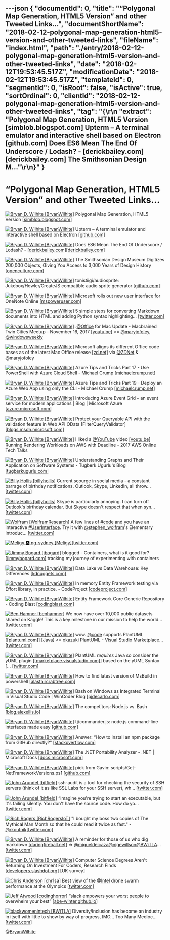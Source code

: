 ---json
{
  "documentId": 0,
  "title": "“Polygonal Map Generation, HTML5 Version” and other Tweeted Links…",
  "documentShortName": "2018-02-12-polygonal-map-generation-html5-version-and-other-tweeted-links",
  "fileName": "index.html",
  "path": "./entry/2018-02-12-polygonal-map-generation-html5-version-and-other-tweeted-links",
  "date": "2018-02-12T19:53:45.517Z",
  "modificationDate": "2018-02-12T19:53:45.517Z",
  "templateId": 0,
  "segmentId": 0,
  "isRoot": false,
  "isActive": true,
  "sortOrdinal": 0,
  "clientId": "2018-02-12-polygonal-map-generation-html5-version-and-other-tweeted-links",
  "tag": "{\r\n  \"extract\": \"Polygonal Map Generation, HTML5 Version [simblob.blogspot.com] Upterm – A terminal emulator and interactive shell based on Electron [github.com] Does ES6 Mean The End Of Underscore / Lodash? - [derickbailey.com][derickbailey.com] The Smithsonian Design M...\"\r\n}"
}
---

# “Polygonal Map Generation, HTML5 Version” and other Tweeted Links…

[<img alt="Bryan D. Wilhite [BryanWilhite]" src="https://songhay.blob.core.windows.net/shared-social-twitter/BryanWilhite.jpeg">](http://songhayblog.azurewebsites.net/ "Bryan D. Wilhite [BryanWilhite]") Polygonal Map Generation, HTML5 Version [[simblob.blogspot.com]](http://simblob.blogspot.com/2017/09/mapgen2-html5.html)

[<img alt="Bryan D. Wilhite [BryanWilhite]" src="https://songhay.blob.core.windows.net/shared-social-twitter/BryanWilhite.jpeg">](http://songhayblog.azurewebsites.net/ "Bryan D. Wilhite [BryanWilhite]") Upterm – A terminal emulator and interactive shell based on Electron [[github.com]](https://github.com/railsware/upterm)

[<img alt="Bryan D. Wilhite [BryanWilhite]" src="https://songhay.blob.core.windows.net/shared-social-twitter/BryanWilhite.jpeg">](http://songhayblog.azurewebsites.net/ "Bryan D. Wilhite [BryanWilhite]") Does ES6 Mean The End Of Underscore / Lodash? - [[derickbailey.com]](http://DerickBailey.com)[[derickbailey.com]](https://derickbailey.com/2016/09/12/does-es6-mean-the-end-of-underscore-lodash/)

[<img alt="Bryan D. Wilhite [BryanWilhite]" src="https://songhay.blob.core.windows.net/shared-social-twitter/BryanWilhite.jpeg">](http://songhayblog.azurewebsites.net/ "Bryan D. Wilhite [BryanWilhite]") The Smithsonian Design Museum Digitizes 200,000 Objects, Giving You Access to 3,000 Years of Design History [[openculture.com]](http://www.openculture.com/2017/09/the-smithsonian-design-museum-digitizes-200000-objects.html)

[<img alt="Bryan D. Wilhite [BryanWilhite]" src="https://songhay.blob.core.windows.net/shared-social-twitter/BryanWilhite.jpeg">](http://songhayblog.azurewebsites.net/ "Bryan D. Wilhite [BryanWilhite]") tonistiigi/audiosprite: Jukebox/Howler/CreateJS compatible audio sprite generator [[github.com]](https://github.com/tonistiigi/audiosprite)

[<img alt="Bryan D. Wilhite [BryanWilhite]" src="https://songhay.blob.core.windows.net/shared-social-twitter/BryanWilhite.jpeg">](http://songhayblog.azurewebsites.net/ "Bryan D. Wilhite [BryanWilhite]") Microsoft rolls out new user interface for OneNote Online [[mspoweruser.com]](https://mspoweruser.com/microsoft-rolls-out-new-user-interface-for-onenote-online/)

[<img alt="Bryan D. Wilhite [BryanWilhite]" src="https://songhay.blob.core.windows.net/shared-social-twitter/BryanWilhite.jpeg">](http://songhayblog.azurewebsites.net/ "Bryan D. Wilhite [BryanWilhite]") 5 simple steps for converting Markdown documents into HTML and adding Python syntax highlighting… [[twitter.com]](https://twitter.com/i/web/status/956689680627576832)

[<img alt="Bryan D. Wilhite [BryanWilhite]" src="https://songhay.blob.core.windows.net/shared-social-twitter/BryanWilhite.jpeg">](http://songhayblog.azurewebsites.net/ "Bryan D. Wilhite [BryanWilhite]") .[@Office](http://twitter.com/Office) for Mac Update - Macbrained Twin Cities Meetup - November 16, 2017 [[youtu.be]](https://youtu.be/iBwgDT1Zy9c) <= [@maryjofoley](http://twitter.com/maryjofoley), [@windowsweekly](http://twitter.com/windowsweekly)

[<img alt="Bryan D. Wilhite [BryanWilhite]" src="https://songhay.blob.core.windows.net/shared-social-twitter/BryanWilhite.jpeg">](http://songhayblog.azurewebsites.net/ "Bryan D. Wilhite [BryanWilhite]") Microsoft aligns its different Office code bases as of the latest Mac Office release [[zd.net]](http://zd.net/2EWWa3M) via [@ZDNet](http://twitter.com/ZDNet) & [@maryjofoley](http://twitter.com/maryjofoley)

[<img alt="Bryan D. Wilhite [BryanWilhite]" src="https://songhay.blob.core.windows.net/shared-social-twitter/BryanWilhite.jpeg">](http://songhayblog.azurewebsites.net/ "Bryan D. Wilhite [BryanWilhite]") Azure Tips and Tricks Part 17 - Use PowerShell with Azure Cloud Shell - Michael Crump [[michaelcrump.net]](https://www.michaelcrump.net/azure-tips-and-tricks17/)

[<img alt="Bryan D. Wilhite [BryanWilhite]" src="https://songhay.blob.core.windows.net/shared-social-twitter/BryanWilhite.jpeg">](http://songhayblog.azurewebsites.net/ "Bryan D. Wilhite [BryanWilhite]") Azure Tips and Tricks Part 19 - Deploy an Azure Web App using only the CLI - Michael Crump [[michaelcrump.net]](https://www.michaelcrump.net/azure-tips-and-tricks19/)

[<img alt="Bryan D. Wilhite [BryanWilhite]" src="https://songhay.blob.core.windows.net/shared-social-twitter/BryanWilhite.jpeg">](http://songhayblog.azurewebsites.net/ "Bryan D. Wilhite [BryanWilhite]") Introducing Azure Event Grid – an event service for modern applications | Blog | Microsoft Azure [[azure.microsoft.com]](https://azure.microsoft.com/en-us/blog/introducing-azure-event-grid-an-event-service-for-modern-applications/)

[<img alt="Bryan D. Wilhite [BryanWilhite]" src="https://songhay.blob.core.windows.net/shared-social-twitter/BryanWilhite.jpeg">](http://songhayblog.azurewebsites.net/ "Bryan D. Wilhite [BryanWilhite]") Protect your Queryable API with the validation feature in Web API OData [FilterQueryValidator] [[blogs.msdn.microsoft.com]](https://blogs.msdn.microsoft.com/webdev/2013/02/06/protect-your-queryable-api-with-the-validation-feature-in-asp-net-web-api-odata/)

[<img alt="Bryan D. Wilhite [BryanWilhite]" src="https://songhay.blob.core.windows.net/shared-social-twitter/BryanWilhite.jpeg">](http://songhayblog.azurewebsites.net/ "Bryan D. Wilhite [BryanWilhite]") I liked a [@YouTube](http://twitter.com/YouTube) video [[youtu.be]](http://youtu.be/cJBYNVIYWsw?a) Running Rendering Workloads on AWS with Deadline - 2017 AWS Online Tech Talks

[<img alt="Bryan D. Wilhite [BryanWilhite]" src="https://songhay.blob.core.windows.net/shared-social-twitter/BryanWilhite.jpeg">](http://songhayblog.azurewebsites.net/ "Bryan D. Wilhite [BryanWilhite]") Understanding Graphs and Their Application on Software Systems - Tugberk Ugurlu's Blog [[tugberkugurlu.com]](http://www.tugberkugurlu.com/archive/understanding-graphs-and-their-application-on-software-systems)

[<img alt="Billy Hollis [billyhollis]" src="https://songhay.blob.core.windows.net/shared-social-twitter/billyhollis.jpg">](http://billyhollis.me/ "Billy Hollis [billyhollis]") Current scourge in social media - a constant barrage of birthday notifications. Outlook, Skype, LinkedIn, all throw… [[twitter.com]](https://twitter.com/i/web/status/962732113165537282)

[<img alt="Billy Hollis [billyhollis]" src="https://songhay.blob.core.windows.net/shared-social-twitter/billyhollis.jpg">](http://billyhollis.me/ "Billy Hollis [billyhollis]") Skype is particularly annoying. I can turn off Outlook's birthday calendar. But Skype doesn't respect that when syn… [[twitter.com]](https://twitter.com/i/web/status/962732114130227200)

[<img alt="Wolfram [WolframResearch]" src="https://songhay.blob.core.windows.net/shared-social-twitter/WolframResearch.png">](http://www.wolfram.com/ "Wolfram [WolframResearch]") A few lines of [#code](http://twitter.com/search?q=%23code) and you have an interactive [#UserInterface](http://twitter.com/search?q=%23UserInterface). Try it with [@stephen_wolfram](http://twitter.com/stephen_wolfram)'s Elementary Introduc… [[twitter.com]](https://twitter.com/i/web/status/963071212548231168)

[<img alt="Meligy 🅰️ ng-sydney [Meligy]" src="https://songhay.blob.core.windows.net/shared-social-twitter/Meligy.jpeg">](https://www.gurustop.net/ "Meligy 🅰️ ng-sydney [Meligy]")[[twitter.com]](https://twitter.com/JavaScriptDaily/status/962774994416742400)

[<img alt="Jimmy Bogard [jbogard]" src="https://songhay.blob.core.windows.net/shared-social-twitter/jbogard.png">](https://jimmybogard.com/ "Jimmy Bogard [jbogard]") blogged - Containers, what is it good for? [[jimmybogard.com]](https://jimmybogard.com/containers-what-is-it-good-for/) tracking my journey of experimenting with containers

[<img alt="Bryan D. Wilhite [BryanWilhite]" src="https://songhay.blob.core.windows.net/shared-social-twitter/BryanWilhite.jpeg">](http://songhayblog.azurewebsites.net/ "Bryan D. Wilhite [BryanWilhite]") Data Lake vs Data Warehouse: Key Differences [[kdnuggets.com]](http://www.kdnuggets.com/2015/09/data-lake-vs-data-warehouse-key-differences.html)

[<img alt="Bryan D. Wilhite [BryanWilhite]" src="https://songhay.blob.core.windows.net/shared-social-twitter/BryanWilhite.jpeg">](http://songhayblog.azurewebsites.net/ "Bryan D. Wilhite [BryanWilhite]") In memory Entity Framework testing via Effort library, in practice. - CodeProject [[codeproject.com]](https://www.codeproject.com/Articles/1206737/In-memory-Entity-Framework-testing-via-Effort-libr)

[<img alt="Bryan D. Wilhite [BryanWilhite]" src="https://songhay.blob.core.windows.net/shared-social-twitter/BryanWilhite.jpeg">](http://songhayblog.azurewebsites.net/ "Bryan D. Wilhite [BryanWilhite]") Entity Framework Core Generic Repository - Coding Blast [[codingblast.com]](https://codingblast.com/entity-framework-core-generic-repository/)

[<img alt="Ben Hamner [benhamner]" src="https://songhay.blob.core.windows.net/shared-social-twitter/benhamner.png">](https://www.kaggle.com/benhamner "Ben Hamner [benhamner]") We now have over 10,000 public datasets shared on Kaggle! This is a key milestone in our mission to help the world… [[twitter.com]](https://twitter.com/i/web/status/962435432276410368)

[<img alt="Bryan D. Wilhite [BryanWilhite]" src="https://songhay.blob.core.windows.net/shared-social-twitter/BryanWilhite.jpeg">](http://songhayblog.azurewebsites.net/ "Bryan D. Wilhite [BryanWilhite]") wow. [@code](http://twitter.com/code) supports PlantUML [[[plantuml.com]](http://plantuml.com)] [Java] <= okazuki PlantUML - Visual Studio Marketplace… [[twitter.com]](https://twitter.com/i/web/status/956710740353789952)

[<img alt="Bryan D. Wilhite [BryanWilhite]" src="https://songhay.blob.core.windows.net/shared-social-twitter/BryanWilhite.jpeg">](http://songhayblog.azurewebsites.net/ "Bryan D. Wilhite [BryanWilhite]") PlantUML *requires* Java so consider the yUML plugin [[[marketplace.visualstudio.com]](https://marketplace.visualstudio.com/items?itemName=JaimeOlivares.yuml)] based on the yUML Syntax [… [[twitter.com]](https://twitter.com/i/web/status/956713730242330624)

[<img alt="Bryan D. Wilhite [BryanWilhite]" src="https://songhay.blob.core.windows.net/shared-social-twitter/BryanWilhite.jpeg">](http://songhayblog.azurewebsites.net/ "Bryan D. Wilhite [BryanWilhite]") How to find latest version of MsBuild in powershell [[alastaircrabtree.com]](https://alastaircrabtree.com/how-to-find-latest-version-of-msbuild-in-powershell/)

[<img alt="Bryan D. Wilhite [BryanWilhite]" src="https://songhay.blob.core.windows.net/shared-social-twitter/BryanWilhite.jpeg">](http://songhayblog.azurewebsites.net/ "Bryan D. Wilhite [BryanWilhite]") Bash on Windows as Integrated Terminal in Visual Studio Code | WinCoder Blog [[pjdecarlo.com]](http://pjdecarlo.com/2016/06/bash-on-windows-as-integrated-terminal-in-visual-studio-code.html)

[<img alt="Bryan D. Wilhite [BryanWilhite]" src="https://songhay.blob.core.windows.net/shared-social-twitter/BryanWilhite.jpeg">](http://songhayblog.azurewebsites.net/ "Bryan D. Wilhite [BryanWilhite]") The competitors: Node.js vs. Bash [[blog.alexellis.io]](https://blog.alexellis.io/april-1st-node-js-vs-bash/)

[<img alt="Bryan D. Wilhite [BryanWilhite]" src="https://songhay.blob.core.windows.net/shared-social-twitter/BryanWilhite.jpeg">](http://songhayblog.azurewebsites.net/ "Bryan D. Wilhite [BryanWilhite]") tj/commander.js: node.js command-line interfaces made easy [[github.com]](https://github.com/tj/commander.js)

[<img alt="Bryan D. Wilhite [BryanWilhite]" src="https://songhay.blob.core.windows.net/shared-social-twitter/BryanWilhite.jpeg">](http://songhayblog.azurewebsites.net/ "Bryan D. Wilhite [BryanWilhite]") Answer: “How to install an npm package from GitHub directly?” [[stackoverflow.com]](https://stackoverflow.com/a/17509764/22944)

[<img alt="Bryan D. Wilhite [BryanWilhite]" src="https://songhay.blob.core.windows.net/shared-social-twitter/BryanWilhite.jpeg">](http://songhayblog.azurewebsites.net/ "Bryan D. Wilhite [BryanWilhite]") The .NET Portability Analyzer - .NET | Microsoft Docs [[docs.microsoft.com]](https://docs.microsoft.com/en-us/dotnet/standard/portability-analyzer)

[<img alt="Bryan D. Wilhite [BryanWilhite]" src="https://songhay.blob.core.windows.net/shared-social-twitter/BryanWilhite.jpeg">](http://songhayblog.azurewebsites.net/ "Bryan D. Wilhite [BryanWilhite]") pick from Gavin: scripts/Get-NetFrameworkVersions.ps1 [[github.com]](https://github.com/brianary/scripts/blob/master/Get-NetFrameworkVersions.ps1)

[<img alt="John Arundel [bitfield]" src="https://songhay.blob.core.windows.net/shared-social-twitter/bitfield.jpeg">](http://bitfieldconsulting.com/about "John Arundel [bitfield]") ssh-audit is a tool for checking the security of SSH servers (think of it as like SSL Labs for your SSH server), wh… [[twitter.com]](https://twitter.com/i/web/status/962844707595399169)

[<img alt="John Arundel [bitfield]" src="https://songhay.blob.core.windows.net/shared-social-twitter/bitfield.jpeg">](http://bitfieldconsulting.com/about "John Arundel [bitfield]") “Imagine you're trying to start an executable, but it's failing silently. You don't have the source code. How do yo… [[twitter.com]](https://twitter.com/i/web/status/962702033265373186)

[<img alt="Rich Rogers [RichRogersIoT]" src="https://songhay.blob.core.windows.net/shared-social-twitter/RichRogersIoT.jpg">](https://www.linkedin.com/in/richrogers "Rich Rogers [RichRogersIoT]") "I bought my boss two copies of The Mythical Man Month so that he could read it twice as fast." - [@rkoutnik](http://twitter.com/rkoutnik)[[twitter.com]](https://twitter.com/RichRogersIoT/status/962083856168955904/photo/1)

[<img alt="Bryan D. Wilhite [BryanWilhite]" src="https://songhay.blob.core.windows.net/shared-social-twitter/BryanWilhite.jpeg">](http://songhayblog.azurewebsites.net/ "Bryan D. Wilhite [BryanWilhite]") A reminder for those of us who dig markdown [[daringfireball.net]](https://daringfireball.net/projects/markdown/) => [@migueldeicaza](http://twitter.com/migueldeicaza)[@nigewillson](http://twitter.com/nigewillson)[@BWiTLA](http://twitter.com/BWiTLA)… [[twitter.com]](https://twitter.com/i/web/status/956683055871098880)

[<img alt="Bryan D. Wilhite [BryanWilhite]" src="https://songhay.blob.core.windows.net/shared-social-twitter/BryanWilhite.jpeg">](http://songhayblog.azurewebsites.net/ "Bryan D. Wilhite [BryanWilhite]") Computer Science Degrees Aren't Returning On Investment For Coders, Research Finds [[developers.slashdot.org]](https://developers.slashdot.org/story/17/09/20/2048237/computer-science-degrees-arent-returning-on-investment-for-coders-research-finds?utm_source=feedly1.0mainlinkanon&utm_medium=feed) [UK survey]

[<img alt="Chris Anderson [chr1sa]" src="https://songhay.blob.core.windows.net/shared-social-twitter/chr1sa.jpg">](http://about.me/andersonchris "Chris Anderson [chr1sa]") Best view of the [@Intel](http://twitter.com/Intel) drone swarm performance at the Olympics [[twitter.com]](https://twitter.com/chr1sa/status/962493907446636544/video/1)

[<img alt="Jeff Atwood [codinghorror]" src="https://songhay.blob.core.windows.net/shared-social-twitter/codinghorror.png">](http://blog.codinghorror.com/ "Jeff Atwood [codinghorror]") “slack empowers your worst people to overwhelm your best” [[abe-winter.github.io]](https://abe-winter.github.io/plea%27s/help/2018/02/11/slack.html)

[<img alt="blackwomenintech [BWiTLA]" src="https://songhay.blob.core.windows.net/shared-social-twitter/BWiTLA.jpeg">](http://www.blackwomenintech.org/ "blackwomenintech [BWiTLA]") Diversity/Inclusion has become an industry in itself with little to show by way of progress, IMO... Too Many Medioc… [[twitter.com]](https://twitter.com/i/web/status/962893875672223744)

@[BryanWilhite](https://twitter.com/BryanWilhite)
